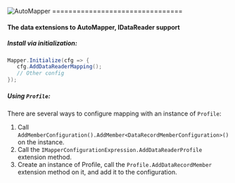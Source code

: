 <img src="https://s3.amazonaws.com/automapper/logo.png" alt="AutoMapper">
================================

#### The data extensions to AutoMapper, IDataReader support

##### Install via initialization:

```csharp
Mapper.Initialize(cfg => {
   cfg.AddDataReaderMapping();
   // Other config
});
```

##### Using `Profile`:
There are several ways to configure mapping with an instance of `Profile`:
1. Call `AddMemberConfiguration().AddMember<DataRecordMemberConfiguration>()` on the instance.
2. Call the `IMapperConfigurationExpression.AddDataReaderProfile` extension method.
3. Create an instance of Profile, call the `Profile.AddDataRecordMember` extension method on it, and add it to the configuration.
